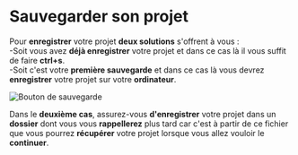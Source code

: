 # Sauvegarder son projet

Pour **enregistrer** votre projet **deux solutions** s'offrent à vous :   
-Soit vous avez **déjà enregistrer** votre projet et dans ce cas là il vous suffit de faire **ctrl+s**.  
-Soit c'est votre **première sauvegarde** et dans ce cas là vous devrez **enregistrer** votre projet sur votre **ordinateur**.

![Bouton de sauvegarde](https://gblobscdn.gitbook.com/assets%2F-MVQV6cYrGqOjIEnhSwy%2F-MWy6sRfVrJdEwrNeli8%2F-MWyCIZA51xfNcV-IuSS%2FCapture_Menu_Deroulant_Save.png?alt=media&token=07103579-da5a-4fa6-90f6-4e80727b2bba)

Dans le **deuxième cas**, assurez-vous **d'enregistrer** votre projet dans un **dossier** dont vous vous **rappellerez** plus tard car c'est à partir de ce fichier que vous pourrez **récupérer** votre projet lorsque vous allez vouloir le **continuer**.

